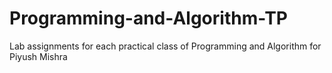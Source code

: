 # Programming-and-Algorithm-TP
Lab assignments for each practical class of Programming and Algorithm for Piyush Mishra
